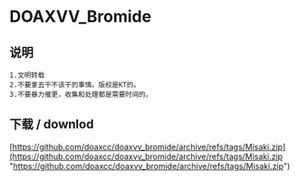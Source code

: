 # DOAXVV_Bromide

## 说明
```
1.文明转载
2.不要拿去干不该干的事情。版权是KT的。
3.不要暴力催更，收集和处理都是需要时间的。
```
## 下载 / downlod
[https://github.com/doaxcc/doaxvv_bromide/archive/refs/tags/Misaki.zip](https://github.com/doaxcc/doaxvv_bromide/archive/refs/tags/Misaki.zip "https://github.com/doaxcc/doaxvv_bromide/archive/refs/tags/Misaki.zip")
